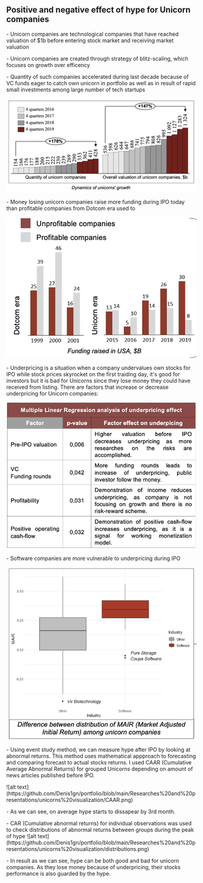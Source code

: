 ## Positive and negative effect of hype for Unicorn companies
<p>- Unicorn companies are technological companies that have reached valuation of $1b before entering stock market and receiving market valuation <p>
<p>- Unicorn companies are created through strategy of blitz-scaling, which focuses on growth over efficency<p>
<p>- Quantity of such companies accelerated during last decade because of VC funds eager to catch own unicorn in portfolio as well as in result of rapid small investments among large number of tech startups<p>
  
![alt text](https://github.com/Denis1gn/portfolio/blob/main/Researches%20and%20presentations/unicorns%20visualization/Number%20of%20companies.png)
  
<p>- Money losing unicorn companies raise more funding during IPO today than profitable companies from Dotcom era used to<p>
  
![alt text](https://github.com/Denis1gn/portfolio/blob/main/Researches%20and%20presentations/unicorns%20visualization/Quantity.png)
 
  
<p>- Underpricing is a situation when a company undervalues own stocks for IPO while stock prices skyrocket on the first traiding day, it's good for investors but it is bad for Unicorns since they lose money they could have received from listing. There are factors that increase or decrease underpricing for Unicorn companies: <p>

![alt text](https://github.com/Denis1gn/portfolio/blob/main/Researches%20and%20presentations/unicorns%20visualization/regressionunderpricing.png)

<p>- Software companies are more vulnerable to underpricing during IPO<p>

![alt text](https://github.com/Denis1gn/portfolio/blob/main/Researches%20and%20presentations/unicorns%20visualization/software.png)


<p>- Using event study method, we can measure hype after IPO by looking at abnormal returns. This method uses mathematical appproach to forecasting and comparing forecast to actual stocks returns. I used CAAR (Cumulative Average Abnormal Returns) for grouped Unicorns depending on amount of news articles published before IPO.<p>
![alt text](https://github.com/Denis1gn/portfolio/blob/main/Researches%20and%20presentations/unicorns%20visualization/CAAR.png)
<p>- As we can see, on average hype starts to dissapear by 3rd month. 
  
  
<p>- CAR (Cumulative abnormal returns) for individual observations was used to check distributions of abnormal returns between groups during the peak of hype
![alt text](https://github.com/Denis1gn/portfolio/blob/main/Researches%20and%20presentations/unicorns%20visualization/distributions.png)
  
<p>- In result as we can see, hype can be both good and bad for unicorn companies. As they lose money because of underpricing, their stocks performance is also guarded by the hype. 




  


